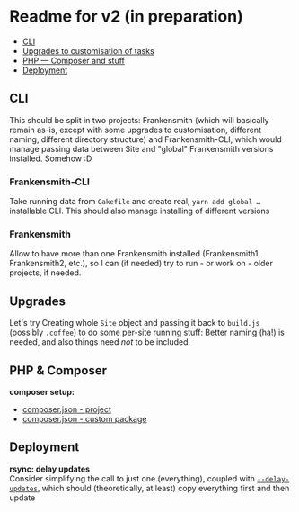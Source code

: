 # Readme for v2 (in preparation)

* [CLI](#cli)
* [Upgrades to customisation of tasks](#upgrades)
* [PHP — Composer and stuff](#php--composer)
* [Deployment](#deployment)

## CLI

This should be split in two projects: Frankensmith (which will basically remain as-is, except with some upgrades to customisation, different naming, different directory structure) and Frankensmith-CLI, which would manage passing data between Site and "global" Frankensmith versions installed. Somehow :D

### Frankensmith-CLI

Take running data from `Cakefile` and create real, `yarn add global …` installable CLI. This should also manage installing of different versions

### Frankensmith

Allow to have more than one Frankensmith installed (Frankensmith1, Frankensmith2, etc.), so I can (if needed) try to run - or work on - older projects, if needed.

## Upgrades

Let's try Creating whole `Site` object and passing it back to `build.js` (possibly `.coffee`) to do some per-site running stuff: Better naming (ha!) is needed, and also things need *not* to be included.

## PHP & Composer

**composer setup:**
* [composer.json - project](https://github.com/adamkiss/Frankensmith/blob/master/docs/composer-json.md)
* [composer.json - custom package](https://github.com/adamkiss/Frankensmith/blob/master/docs/composer-package-json.md)

## Deployment

**rsync: delay updates**  
Consider simplifying the call to just one (everything), coupled with [`--delay-updates`](https://download.samba.org/pub/rsync/rsync.html), which should (theoretically, at least) copy everything first and then update 